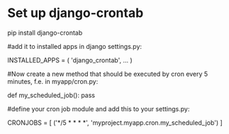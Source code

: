# Set up django-crontab

pip install django-crontab

#add it to installed apps in django settings.py:

INSTALLED_APPS = (
    'django_crontab',
    ...
)

#Now create a new method that should be executed by cron every 5 minutes, f.e. in myapp/cron.py:

def my_scheduled_job():
  pass


#define your cron job module and  add this to your settings.py:

CRONJOBS = [
    ('*/5 * * * *', 'myproject.myapp.cron.my_scheduled_job')
]
